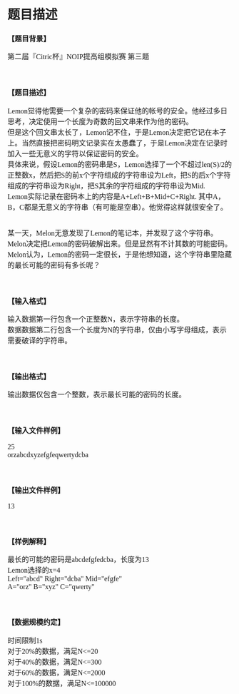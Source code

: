 # 题目描述


<h3>
	<span style="font-family:&#39;Microsoft YaHei&#39;;font-size:16px;">【题目背景】</span> 
</h3>
<span style="font-family:&#39;Microsoft YaHei&#39;;font-size:16px;">第二届『Citric杯』NOIP提高组模拟赛 第三题</span><br/>
<br/>
<span style="font-family:&#39;Microsoft YaHei&#39;;font-size:16px;"></span><br/>
<h3>
	<span style="font-family:&#39;Microsoft YaHei&#39;;font-size:16px;">【题目描述】</span> 
</h3>
<span style="font-family:&#39;Microsoft YaHei&#39;;font-size:16px;">Lemon觉得他需要一个复杂的密码来保证他的帐号的安全。他经过多日思考，决定使用一个长度为奇数的回文串来作为他的密码。</span><br/>
<span style="font-family:&#39;Microsoft YaHei&#39;;font-size:16px;">但是这个回文串太长了，Lemon记不住，于是Lemon决定把它记在本子上。当然直接把密码明文记录实在太愚蠢了，于是Lemon决定在记录时加入一些无意义的字符以保证密码的安全。</span><br/>
<span style="font-family:&#39;Microsoft YaHei&#39;;font-size:16px;">具体来说，假设Lemon的密码串是S，Lemon选择了一个不超过len(S)/2的正整数x，然后把S的前x个字符组成的字符串设为Left，把S的后x个字符组成的字符串设为Right，把S其余的字符组成的字符串设为Mid.</span><br/>
<span style="font-family:&#39;Microsoft YaHei&#39;;font-size:16px;">Lemon实际记录在密码本上的内容是A+Left+B+Mid+C+Right. 其中A，B，C都是无意义的字符串（有可能是空串）。他觉得这样就很安全了。</span><br/>
<br/>
<br/>
<span style="font-family:&#39;Microsoft YaHei&#39;;font-size:16px;">某一天，Melon无意发现了Lemon的笔记本，并发现了这个字符串。Melon决定把Lemon的密码破解出来。但是显然有不计其数的可能密码。</span><br/>
<span style="font-family:&#39;Microsoft YaHei&#39;;font-size:16px;">Melon认为，Lemon的密码一定很长，于是他想知道，这个字符串里隐藏的最长可能的密码有多长呢？</span><br/>
<br/>
<br/>
<h3>
	<span style="font-family:&#39;Microsoft YaHei&#39;;font-size:16px;">【输入格式】</span> 
</h3>
<span style="font-family:&#39;Microsoft YaHei&#39;;font-size:16px;">输入数据第一行包含一个正整数N，表示字符串的长度。</span><br/>
<span style="font-family:&#39;Microsoft YaHei&#39;;font-size:16px;">数据数据第二行包含一个长度为N的字符串，仅由小写字母组成，表示需要破译的字符串。</span><br/>
<br/>
<br/>
<h3>
	<span style="font-family:&#39;Microsoft YaHei&#39;;font-size:16px;">【输出格式】</span> 
</h3>
<span style="font-family:&#39;Microsoft YaHei&#39;;font-size:16px;">输出数据仅包含一个整数，表示最长可能的密码的长度。</span><br/>
<br/>
<br/>
<h3>
	<span style="font-family:&#39;Microsoft YaHei&#39;;font-size:16px;">【输入文件样例】</span> 
</h3>
<span style="font-family:&#39;Microsoft YaHei&#39;;font-size:16px;">25</span><br/>
<span style="font-family:&#39;Microsoft YaHei&#39;;font-size:16px;">orzabcdxyzefgfeqwertydcba</span><br/>
<br/>
<br/>
<h3>
	<span style="font-family:&#39;Microsoft YaHei&#39;;font-size:16px;">【输出文件样例】</span> 
</h3>
<span style="font-family:&#39;Microsoft YaHei&#39;;font-size:16px;">13</span><br/>
<br/>
<br/>
<h3>
	<span style="font-family:&#39;Microsoft YaHei&#39;;font-size:16px;">【样例解释】</span> 
</h3>
<span style="font-family:&#39;Microsoft YaHei&#39;;font-size:16px;">最长的可能的密码是abcdefgfedcba，长度为13</span><br/>
<span style="font-family:&#39;Microsoft YaHei&#39;;font-size:16px;">Lemon选择的x=4</span><br/>
<span style="font-family:&#39;Microsoft YaHei&#39;;font-size:16px;">Left=&#34;abcd&#34; Right=&#34;dcba&#34; Mid=&#34;efgfe&#34;</span><br/>
<span style="font-family:&#39;Microsoft YaHei&#39;;font-size:16px;">A=&#34;orz&#34; B=&#34;xyz&#34; C=&#34;qwerty&#34;</span><br/>
<br/>
<br/>
<h3>
	<span style="font-family:&#39;Microsoft YaHei&#39;;font-size:16px;">【数据规模约定】</span> 
</h3>
<span style="font-family:&#39;Microsoft YaHei&#39;;font-size:16px;">时间限制1s</span><br/>
<span style="font-family:&#39;Microsoft YaHei&#39;;font-size:16px;">对于20%的数据，满足N&lt;=20</span><br/>
<span style="font-family:&#39;Microsoft YaHei&#39;;font-size:16px;">对于40%的数据，满足N&lt;=300</span><br/>
<span style="font-family:&#39;Microsoft YaHei&#39;;font-size:16px;">对于60%的数据，满足N&lt;=2000</span><br/>
<span style="font-family:&#39;Microsoft YaHei&#39;;font-size:16px;">对于100%的数据，满足N&lt;=100000</span><br/>
<br/>
<br/>
